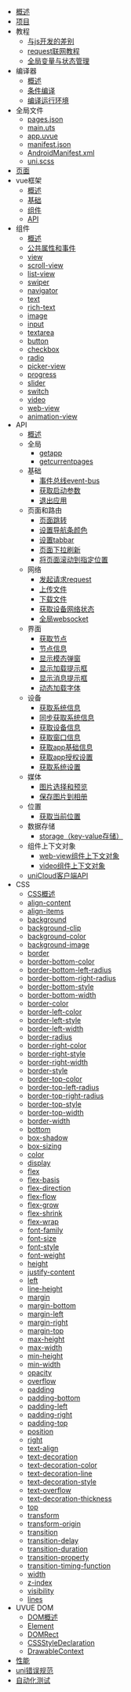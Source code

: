 * [概述](README.md)
* [项目](project.md) 
* 教程
  * [与js开发的差别](tutorial/codegap.md)
  * [request联网教程](tutorial/request.md)
  * [全局变量与状态管理](tutorial/store.md)
* 编译器
  * [概述](compiler/README.md)
  * [条件编译](https://uniapp.dcloud.net.cn/tutorial/platform.html)
  * [编译运行环境](https://uniapp.dcloud.net.cn/worktile/running-env.html)
* 全局文件
  * [pages.json](https://uniapp.dcloud.net.cn/collocation/pages.html)
  * [main.uts](https://uniapp.dcloud.net.cn/collocation/main.html)
  * [app.uvue](https://uniapp.dcloud.net.cn/collocation/App.html)
  * [manifest.json](manifest.md)
  * [AndroidManifest.xml](https://uniapp.dcloud.net.cn/tutorial/app-nativeresource-android.html)
  * [uni.scss](https://uniapp.dcloud.net.cn/collocation/uni-scss.html)
* [页面](https://uniapp.dcloud.net.cn/tutorial/page.html)
* vue框架
  * [概述](vue/README.md)
  * [基础](https://uniapp.dcloud.net.cn/tutorial/vue3-basics.html)
  * [组件](https://uniapp.dcloud.net.cn/tutorial/vue3-components.html)
  * [API](vue/api.md)
* 组件
  * [概述](component/README.md)
  * [公共属性和事件](component/common.md)
  * [view](component/view.md)
  * [scroll-view](component/scroll-view.md)
  * [list-view](component/list-view.md)
  * [swiper](component/swiper.md)
  * [navigator](component/navigator.md)
  * [text](component/text.md)
  * [rich-text](component/rich-text.md)
  * [image](component/image.md)
  * [input](component/input.md)
  * [textarea](component/textarea.md)
  * [button](component/button.md)
  * [checkbox](component/checkbox-group.md)
  * [radio](component/radio-group.md)
  * [picker-view](component/picker-view.md)
  * [progress](component/progress.md)
  * [slider](component/slider.md)
  * [switch](component/switch.md)
  * [video](component/video.md)
  * [web-view](component/web-view.md)
  * [animation-view](component/animation-view.md)
* API
  * [概述](api/README.md)
  * 全局
    * [getapp](api/getapp.md)
    * [getcurrentpages](api/getcurrentpages.md)
  * 基础
    * [事件总线event-bus](api/event-bus.md)
    * [获取启动参数](api/getlaunchoptionssync.md)
    * [退出应用](api/exit.md)
  * 页面和路由
    * [页面跳转](api/navigator.md)
    * [设置导航条颜色](api/setnavigationbarcolor.md)
    * [设置tabbar](api/set-tabbar.md)
    * [页面下拉刷新](api/pull-down-refresh.md)
    * [将页面滚动到指定位置](api/pagescrollto.md)
  * 网络
    * [发起请求request](api/request.md)
    * [上传文件](api/uploadfile.md)
    * [下载文件](api/downloadfile.md)
    * [获取设备网络状态](api/getnetworktype.md)
    * [全局websocket](api/websocket-global.md)
  * 界面
    * [获取节点](api/get-element-by-id.md)
    * [节点信息](api/nodes-info.md)
    * [显示模态弹窗](api/modal.md)
    * [显示加载提示框](api/showloading.md)
    * [显示消息提示框](api/toast.md)
    * [动态加载字体](api/loadfontface.md)
  * 设备
    * [获取系统信息](api/getsysteminfo.md)
    * [同步获取系统信息](api/getsysteminfosync.md)
    * [获取设备信息](api/getdeviceinfo.md)
    * [获取窗口信息](api/getwindowinfo.md)
    * [获取app基础信息](api/getappbaseinfo.md)
    * [获取app授权设置](api/getappauthorizesetting.md)
    * [获取系统设置](api/getsystemsetting.md)
  * 媒体
    * [图片选择和预览](api/preview-image.md)
    * [保存图片到相册](api/saveimagetophotosalbum.md)
  * 位置
    * [获取当前位置](api/getlocation.md)
  * 数据存储
    * [storage（key-value存储）](api/storage.md)
  * 组件上下文对象
    * [web-view组件上下文对象](api/createwebviewcontext.md)
    * [video组件上下文对象](api/createvideocontext.md)
  * [uniCloud客户端API](unicloud.md)
* CSS
  * [CSS概述](css/README.md)
  * [align-content](css/align-content.md)
  * [align-items](css/align-items.md)
  * [background](css/background.md)
  * [background-clip](css/background-clip.md)
  * [background-color](css/background-color.md)
  * [background-image](css/background-image.md)
  * [border](css/border.md)
  * [border-bottom-color](css/border-bottom-color.md)
  * [border-bottom-left-radius](css/border-bottom-left-radius.md)
  * [border-bottom-right-radius](css/border-bottom-right-radius.md)
  * [border-bottom-style](css/border-bottom-style.md)
  * [border-bottom-width](css/border-bottom-width.md)
  * [border-color](css/border-color.md)
  * [border-left-color](css/border-left-color.md)
  * [border-left-style](css/border-left-style.md)
  * [border-left-width](css/border-left-width.md)
  * [border-radius](css/border-radius.md)
  * [border-right-color](css/border-right-color.md)
  * [border-right-style](css/border-right-style.md)
  * [border-right-width](css/border-right-width.md)
  * [border-style](css/border-style.md)
  * [border-top-color](css/border-top-color.md)
  * [border-top-left-radius](css/border-top-left-radius.md)
  * [border-top-right-radius](css/border-top-right-radius.md)
  * [border-top-style](css/border-top-style.md)
  * [border-top-width](css/border-top-width.md)
  * [border-width](css/border-width.md)
  * [bottom](css/bottom.md)
  * [box-shadow](css/box-shadow.md)
  * [box-sizing](css/box-sizing.md)
  * [color](css/color.md)
  * [display](css/display.md)
  * [flex](css/flex.md)
  * [flex-basis](css/flex-basis.md)
  * [flex-direction](css/flex-direction.md)
  * [flex-flow](css/flex-flow.md)
  * [flex-grow](css/flex-grow.md)
  * [flex-shrink](css/flex-shrink.md)
  * [flex-wrap](css/flex-wrap.md)
  * [font-family](css/font-family.md)
  * [font-size](css/font-size.md)
  * [font-style](css/font-style.md)
  * [font-weight](css/font-weight.md)
  * [height](css/height.md)
  * [justify-content](css/justify-content.md)
  * [left](css/left.md)
  * [line-height](css/line-height.md)
  * [margin](css/margin.md)
  * [margin-bottom](css/margin-bottom.md)
  * [margin-left](css/margin-left.md)
  * [margin-right](css/margin-right.md)
  * [margin-top](css/margin-top.md)
  * [max-height](css/max-height.md)
  * [max-width](css/max-width.md)
  * [min-height](css/min-height.md)
  * [min-width](css/min-width.md)
  * [opacity](css/opacity.md)
  * [overflow](css/overflow.md)
  * [padding](css/padding.md)
  * [padding-bottom](css/padding-bottom.md)
  * [padding-left](css/padding-left.md)
  * [padding-right](css/padding-right.md)
  * [padding-top](css/padding-top.md)
  * [position](css/position.md)
  * [right](css/right.md)
  * [text-align](css/text-align.md)
  * [text-decoration](css/text-decoration.md)
  * [text-decoration-color](css/text-decoration-color.md)
  * [text-decoration-line](css/text-decoration-line.md)
  * [text-decoration-style](css/text-decoration-style.md)
  * [text-overflow](css/text-overflow.md)
  * [text-decoration-thickness](css/text-decoration-thickness.md)
  * [top](css/top.md)
  * [transform](css/transform.md)
  * [transform-origin](css/transform-origin.md)
  * [transition](css/transition.md)
  * [transition-delay](css/transition-delay.md)
  * [transition-duration](css/transition-duration.md)
  * [transition-property](css/transition-property.md)
  * [transition-timing-function](css/transition-timing-function.md)
  * [width](css/width.md)
  * [z-index](css/z-index.md)
  * [visibility](css/visibility.md)
  * [lines](css/lines.md)
* UVUE DOM
  * [DOM概述](dom/)
  * [Element](dom/element.md)
  * [DOMRect](dom/domrect.md)
  * [CSSStyleDeclaration](dom/cssstyledeclaration.md)
  * [DrawableContext](dom/drawablecontext.md)
* [性能](performance.md)
* [uni错误规范](https://uniapp.dcloud.net.cn/tutorial/err-spec.html)
* [自动化测试](https://uniapp.dcloud.net.cn/worktile/auto/quick-start.html)